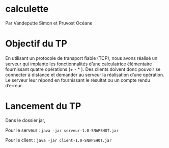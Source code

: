 # calculette
Par Vandeputte Simon et Pruvost Océane

# Objectif du TP

En utilisant un protocole de transport ﬁable (TCP), nous avons réalisé un serveur qui implante les fonctionnalités d’une calculatrice élémentaire fournissant quatre opérations (+ - * ).
Des clients doivent donc pouvoir se connecter à distance et demander au serveur la réalisation d’une opération. Le serveur leur répond en fournissant le résultat ou un compte rendu d’erreur. 

# Lancement du TP
Dans le dossier jar, 

Pour le serveur : `java -jar serveur-1.0-SNAPSHOT.jar`

Pour le client : `java -jar client-1.0-SNAPSHOT.jar`